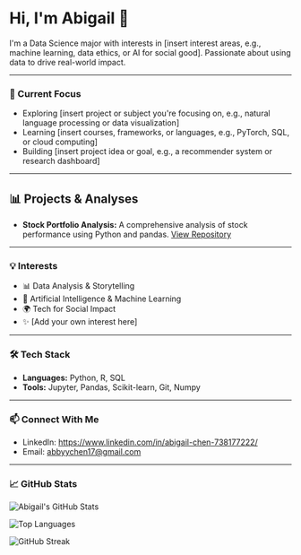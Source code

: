 # Hi, I'm Abigail 👋

I'm a Data Science major with interests in [insert interest areas, e.g., machine learning, data ethics, or AI for social good]. Passionate about using data to drive real-world impact.

---

### 🧠 Current Focus

- Exploring [insert project or subject you're focusing on, e.g., natural language processing or data visualization]
- Learning [insert courses, frameworks, or languages, e.g., PyTorch, SQL, or cloud computing]
- Building [insert project idea or goal, e.g., a recommender system or research dashboard]

---

## 📊 Projects & Analyses

- **Stock Portfolio Analysis:** A comprehensive analysis of stock performance using Python and pandas. [View Repository]([https://github.com/akchabby/stock-portfolio](https://github.com/akchabby/StockPortfolio))

---

### 💡 Interests

- 📊 Data Analysis & Storytelling  
- 🤖 Artificial Intelligence & Machine Learning  
- 🌍 Tech for Social Impact  
- ✨ [Add your own interest here]

---

### 🛠 Tech Stack

- **Languages:** Python, R, SQL
- **Tools:** Jupyter, Pandas, Scikit-learn, Git, Numpy
---

### 📫 Connect With Me

- LinkedIn: https://www.linkedin.com/in/abigail-chen-738177222/  
- Email: abbyychen17@gmail.com

---

### 📈 GitHub Stats

![Abigail's GitHub Stats](https://github-readme-stats.vercel.app/api?username=akcabby&show_icons=true&theme=radical&theme=dark)

![Top Languages](https://github-readme-stats.vercel.app/api/top-langs/?username=akchabby&layout=compact)

![GitHub Streak](https://streak-stats.demolab.com?user=akcabby)


